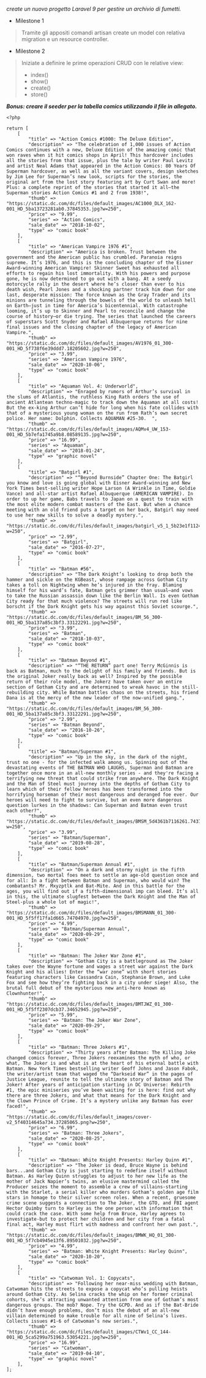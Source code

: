 *create un nuovo progetto Laravel 9 per gestire un archivio di fumetti.*  
- Milestone 1  
> Tramite gli appositi comandi artisan create un model con relativa migration e un resource controller.  
- Milestone 2  
> Iniziate a definire le prime operazioni CRUD con le relative view:  
> - index()  
> - show()  
> - create()  
> - store()  
  
***Bonus: creare il seeder per la tabella comics utilizzando il file in allegato.***  
  
    <?php

    return [
        [
            "title" => "Action Comics #1000: The Deluxe Edition",
            "description" => "The celebration of 1,000 issues of Action Comics continues with a new, Deluxe Edition of the amazing comic that won raves when it hit comics shops in April! This hardcover includes all the stories from that issue, plus the tale by writer Paul Levitz and artist Neal Adams that appeared in the Action Comics: 80 Years Of Superman hardcover, as well as all the variant covers, design sketches by Jim Lee for Superman’s new look, scripts for the stories, the original art from the lost story featuring art by Curt Swan and more! Plus: a complete reprint of the stories that started it all—the Superman stories Action Comics #1 and 2 from 1938!",
            "thumb" => "https://static.dc.com/dc/files/default_images/AC1000_DLX_162-001_HD_5ba13723281ab0.37845353.jpg?w=250",
            "price" => "9.99",
            "series" => "Action Comics",
            "sale_date" => "2018-10-02",
            "type" => "comic book"
        ],
        [
            "title" => "American Vampire 1976 #1",
            "description" => "America is broken. Trust between the government and the American public has crumbled. Paranoia reigns supreme. It’s 1976, and this is the concluding chapter of the Eisner Award-winning American Vampire! Skinner Sweet has exhausted all efforts to regain his lost immortality. With his powers and purpose gone, he is now determined to go out with a bang. At a seedy motorcycle rally in the desert where he’s closer than ever to his death wish, Pearl Jones and a shocking partner track him down for one last, desperate mission: The force known as the Gray Trader and its minions are tunneling through the bowels of the world to unleash hell on Earth—just in time for America’s bicentennial. With catastrophe looming, it’s up to Skinner and Pearl to reconcile and change the course of history—or die trying. The series that launched the careers of superstars Scott Snyder and Rafael Albuquerque returns for nine final issues and the closing chapter of the legacy of American Vampire.",
            "thumb" => "https://static.dc.com/dc/files/default_images/AV1976_01_300-001_HD_5f738f6e39ddd7.18205602.jpg?w=250",
            "price" => "3.99",
            "series" => "American Vampire 1976",
            "sale_date" => "2020-10-06",
            "type" => "comic book"
        ],
        [
            "title" => "Aquaman Vol. 4: Underworld",
            "description" => "Enraged by rumors of Arthur’s survival in the slums of Atlantis, the ruthless King Rath orders the use of ancient Atlantean techno-magic to track down the Aquaman at all costs! But the ex-king Arthur can’t hide for long when his fate collides with that of a mysterious young woman on the run from Rath’s own secret police. Her name: Dolphin. Collects AQUAMAN #25-30.  ",
            "thumb" => "https://static.dc.com/dc/files/default_images/AQMv4_UW_153-001_HD_5b7efa1745a9b8.08589135.jpg?w=250",
            "price" => "16.99",
            "series" => "Aquaman",
            "sale_date" => "2018-01-24",
            "type" => "graphic novel"
        ],
        [
            "title" => "Batgirl #1",
            "description" => "“Beyond Burnside” Chapter One: The Batgirl you know and love is going global with Eisner Award-winning and New York Times best-selling writer Hope Larson (A Wrinkle in Time, Goldie Vance) and all-star artist Rafael Albuquerque (AMERICAN VAMPIRE). In order to up her game, Babs travels to Japan on a quest to train with the most elite modern combat masters of the East. But when a chance meeting with an old friend puts a target on her back, Batgirl may need to use her new skills to solve a deadly mystery.",
            "thumb" => "https://static.dc.com/dc/files/default_images/batgirl_v5_1_5b23e1f1124941.50950783.jpg?w=250",
            "price" => "2.99",
            "series" => "Batgirl",
            "sale_date" => "2016-07-27",
            "type" => "comic book"
        ],
        [
            "title" => "Batman #56",
            "description" => "The Dark Knight’s looking to drop both the hammer and sickle on the KGBeast, whose rampage across Gotham City takes a toll on Nightwing when he’s injured in the fray. Blaming himself for his ward’s fate, Batman gets grimmer than usual—and vows to take the Russian assassin down like the Berlin Wall. Is even Gotham City ready for that much violence? The streets will run red like borscht if the Dark Knight gets his way against this Soviet scourge.",
            "thumb" => "https://static.dc.com/dc/files/default_images/BM_56_300-001_HD_5ba137a85c3bf3.33122291.jpg?w=250",
            "price" => "3.99",
            "series" => "Batman",
            "sale_date" => "2018-10-03",
            "type" => "comic book"
        ],
        [
            "title" => "Batman Beyond #1",
            "description" => "“THE RETURN” part one! Terry McGinnis is back as Batman, much to the delight of his family and friends. But is the original Joker really back as well? Inspired by the possible return of their role model, the Jokerz have taken over an entire section of Gotham City and are determined to wreak havoc in the still-rebuilding city. While Batman battles chaos on the streets, his friend Dana is at the mercy of the new leader of the now-unified gang.",
            "thumb" => "https://static.dc.com/dc/files/default_images/BM_56_300-001_HD_5ba137a85c3bf3.33122291.jpg?w=250",
            "price" => "2.99",
            "series" => "Batman Beyond",
            "sale_date" => "2016-10-26",
            "type" => "comic book"
        ],
        [
            "title" => "Batman/Superman #1",
            "description" => "Up in the sky, in the dark of the night, trust no one - for the infected walk among us. Spinning out of the devastating events of THE BATMAN WHO LAUGHS, Superman and Batman are together once more in an all-new monthly series - and they're facing a terrifying new threat that could strike from anywhere. The Dark Knight and the Man of Steel must journey into the depths of Gotham City to learn which of their fellow heroes has been transformed into the horrifying horseman of their most dangerous and deranged foe ever. Our heroes will need to fight to survive, but an even more dangerous question lurkes in the shadows: Can Superman and Batman even trust each other?",
            "thumb" => "https://static.dc.com/dc/files/default_images/BMSM_5d4361b7116261.74371456.jpg?w=250",
            "price" => "3.99",
            "series" => "Batman/Superman",
            "sale_date" => "2019-08-28",
            "type" => "comic book"
        ],
        [
            "title" => "Batman/Superman Annual #1",
            "description" => "On a dark and stormy night in the fifth dimension, two mortal foes meet to settle an age-old question once and for all: In a fight between Batman and Superman, who would win? The combatants? Mr. Mxyzptlk and Bat-Mite. And in this battle for the ages, you will find out if a fifth-dimensional imp can bleed. It’s all in this, the ultimate slugfest between the Dark Knight and the Man of Steel-plus a whole lot of magic!",
            "thumb" => "https://static.dc.com/dc/files/default_images/BMSMANN_01_300-001_HD_5f5ff17fa1d665.74704970.jpg?w=250",
            "price" => "4.99",
            "series" => "Batman/Superman Annual",
            "sale_date" => "2020-09-29",
            "type" => "comic book"
        ],
        [
            "title" => "Batman: The Joker War Zone #1",
            "description" => "Gotham City is a battleground as The Joker takes over the Wayne fortune and wages a street war against the Dark Knight and his allies! Enter the “war zone” with short stories featuring characters like Cassandra Cain, Stephanie Brown, and Luke Fox and see how they’re fighting back in a city under siege! Also, the brutal full debut of the mysterious new anti-hero known as Clownhunter!",
            "thumb" => "https://static.dc.com/dc/files/default_images/BMTJWZ_01_300-001_HD_5f5ff2307dcb37.34652945.jpg?w=250",
            "price" => "5.99",
            "series" => "Batman: The Joker War Zone",
            "sale_date" => "2020-09-29",
            "type" => "comic book"
        ],
        [
            "title" => "Batman: Three Jokers #1",
            "description" => "Thirty years after Batman: The Killing Joke changed comics forever, Three Jokers reexamines the myth of who, or what, The Joker is and what is at the heart of his eternal battle with Batman. New York Times bestselling writer Geoff Johns and Jason Fabok, the writer/artist team that waged the “Darkseid War” in the pages of Justice League, reunite to tell the ultimate story of Batman and The Joker! After years of anticipation starting in DC Universe: Rebirth #1, the epic miniseries you’ve been waiting for is here: find out why there are three Jokers, and what that means for the Dark Knight and the Clown Prince of Crime. It’s a mystery unlike any Batman has ever faced!",
            "thumb" => "https://static.dc.com/dc/files/default_images/cover-v2_5f40314645a734.37285065.png?w=250",
            "price" => "6.99",
            "series" => "Batman: Three Jokers",
            "sale_date" => "2020-08-25",
            "type" => "comic book"
        ],
        [
            "title" => "Batman: White Knight Presents: Harley Quinn #1",
            "description" => "The Joker is dead, Bruce Wayne is behind bars...and Gotham City is just starting to redefine itself without Batman. As Harley Quinn struggles to adjust to her new life as the mother of Jack Napier’s twins, an elusive mastermind called the Producer seizes the moment to assemble a crew of villains-starting with the Starlet, a serial killer who murders Gotham’s golden age film stars in homage to their silver screen roles. When a recent, gruesome crime scene suggests a connection to The Joker, the GTO, and FBI agent Hector Quimby turn to Harley as the one person with information that could crack the case. With some help from Bruce, Harley agrees to investigate-but to protect her children and her city from a fatal final act, Harley must flirt with madness and confront her own past.",
            "thumb" => "https://static.dc.com/dc/files/default_images/BMWK_HQ_01_300-001_HD_5f7cb4945e13f6.89501032.jpg?w=250",
            "price" => "4.99",
            "series" => "Batman: White Knight Presents: Harley Quinn",
            "sale_date" => "2020-10-20",
            "type" => "comic book"
        ],
        [
            "title" => "Catwoman Vol. 1: Copycats",
            "description" => "Following her near-miss wedding with Batman, Catwoman hits the streets to expose a copycat who’s pulling heists around Gotham City. As Selina cracks the whip on her former criminal cohorts, she’s attracting unwanted attention from one of Gotham’s most dangerous groups. The mob? Nope. Try the GCPD. And as if the Bat-Bride didn’t have enough problems, don’t miss the debut of an all-new villain determined to make trouble for all nine of Selina’s lives. Collects issues #1-6 of Catwoman’s new series.",
            "thumb" => "https://static.dc.com/dc/files/default_images/CTWv1_CC_144-001_HD_5ca5299a751963.53054221.jpg?w=250",
            "price" => "16.99",
            "series" => "Catwoman",
            "sale_date" => "2019-04-10",
            "type" => "graphic novel"
        ],
    ];



